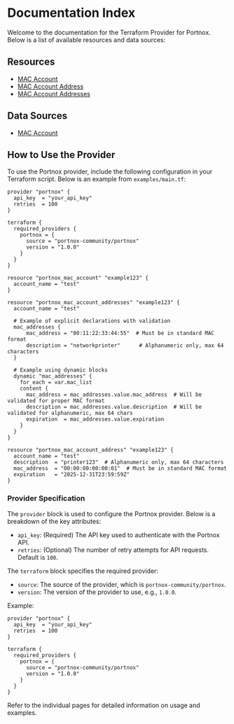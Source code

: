 # Documentation Index

Welcome to the documentation for the Terraform Provider for Portnox. Below is a list of available resources and data sources:

## Resources
- [MAC Account](resource_mac_account.md)
- [MAC Account Address](resource_mac_account_address.md)
- [MAC Account Addresses](resource_mac_account_addresses.md)

## Data Sources
- [MAC Account](datasource_mac_account.md)

## How to Use the Provider

To use the Portnox provider, include the following configuration in your Terraform script. Below is an example from `examples/main.tf`:

```hcl
provider "portnox" {
  api_key  = "your_api_key"
  retries  = 100
}

terraform {
  required_providers {
    portnox = {
      source = "portnox-community/portnox"
      version = "1.0.0"
    }
  }
}

resource "portnox_mac_account" "example123" {
  account_name = "test"
}

resource "portnox_mac_account_addresses" "example123" {
  account_name = "test"
  
  # Example of explicit declarations with validation
  mac_addresses {
      mac_address = "00:11:22:33:44:55"  # Must be in standard MAC format
      description = "networkprinter"      # Alphanumeric only, max 64 characters
  }
  
  # Example using dynamic blocks
  dynamic "mac_addresses" {
    for_each = var.mac_list
    content {
      mac_address = mac_addresses.value.mac_address  # Will be validated for proper MAC format
      description = mac_addresses.value.description  # Will be validated for alphanumeric, max 64 chars
      expiration  = mac_addresses.value.expiration
    }
  }
}

resource "portnox_mac_account_address" "example123" {
  account_name = "test"
  description  = "printer123"  # Alphanumeric only, max 64 characters
  mac_address  = "00:00:00:00:00:01"  # Must be in standard MAC format
  expiration   = "2025-12-31T23:59:59Z"
}
```

### Provider Specification

The `provider` block is used to configure the Portnox provider. Below is a breakdown of the key attributes:

- `api_key`: (Required) The API key used to authenticate with the Portnox API.
- `retries`: (Optional) The number of retry attempts for API requests. Default is `100`.

The `terraform` block specifies the required provider:

- `source`: The source of the provider, which is `portnox-community/portnox`.
- `version`: The version of the provider to use, e.g., `1.0.0`.

Example:

```hcl
provider "portnox" {
  api_key  = "your_api_key"
  retries  = 100
}

terraform {
  required_providers {
    portnox = {
      source = "portnox-community/portnox"
      version = "1.0.0"
    }
  }
}
```

Refer to the individual pages for detailed information on usage and examples.
